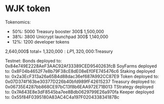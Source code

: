 # WJK token

Tokenomics:
* 50%: 5000 Treasury booster 300$ 1,500,000
* 38%: 3800 Unicrypt launchpad 300$ 1,140,000
* 12%: 1200 developer tokens

2,640,000$ total=
1,320,000$:LP
1,320,000$:Treasury

Testnet:
Bonds deployed to:       0x84e749E2228AeF3AAC92Af33389CED9540263fcB
SoyFarms deployed to:    0x8F04b4652F7e8b79F38cE8dE08eEf0FE745476c6
Staking deployed to:     0x2a3EcF313a26a65B4d88dac36ef687A992CC87E9
Token deployed to:       0x07D374f163be30377D226b40bfd989fF42615237
Treasury deployed to:    0x06735E4287bb868CE97bC13f8b6EAA972E71B013
TStrategy deployed to:   0x7A643E8e3dF8545ba7ee8Bdb0629799E26a970fa
Keeper deployed to:      0x55f84F0395180A83AC4C4a197F020433834187Bc